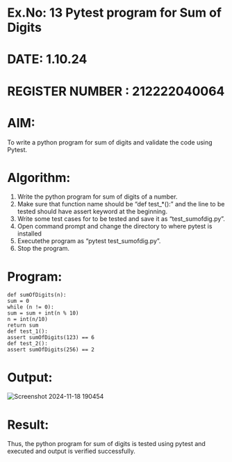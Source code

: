 # Ex.No: 13 Pytest program for Sum of Digits
# DATE: 1.10.24
# REGISTER NUMBER : 212222040064
# AIM:
To write a python program for sum of digits and validate the code using Pytest.
# Algorithm:
1. Write the python program for sum of digits of a number.
2. Make sure that function name should be “def test_*():” and the line to be tested should have
assert keyword at the beginning.
3. Write some test cases for to be tested and save it as “test_sumofdig.py”.
4. Open command prompt and change the directory to where pytest is installed
5. Executethe program as “pytest test_sumofdig.py”.
6. Stop the program.
# Program:
```
def sumOfDigits(n):
sum = 0
while (n != 0):
sum = sum + int(n % 10)
n = int(n/10)
return sum
def test_1():
assert sumOfDigits(123) == 6
def test_2():
assert sumOfDigits(256) == 2
```
# Output:
![Screenshot 2024-11-18 190454](https://github.com/user-attachments/assets/c4ba9830-cc35-4ebc-8719-a64f4a5a95bf)
# Result:
Thus, the python program for sum of digits is tested using pytest and executed and output is
verified successfully.

